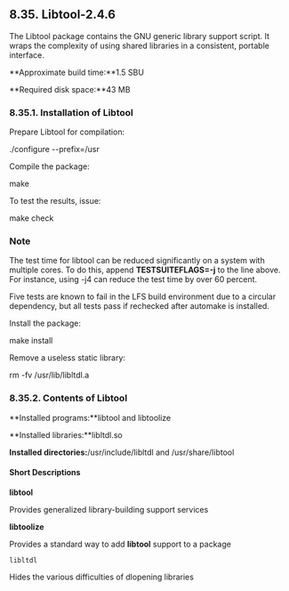 ## 8.35. Libtool-2.4.6

The Libtool package contains the GNU generic library support script. It wraps the complexity of using shared libraries in a consistent, portable interface.

**Approximate build time:**1.5 SBU

**Required disk space:**43 MB

### 8.35.1. Installation of Libtool

Prepare Libtool for compilation:

./configure --prefix=/usr

Compile the package:

make

To test the results, issue:

make check

### Note

The test time for libtool can be reduced significantly on a system with multiple cores. To do this, append **TESTSUITEFLAGS=-j<N>** to the line above. For instance, using -j4 can reduce the test time by over 60 percent.

Five tests are known to fail in the LFS build environment due to a circular dependency, but all tests pass if rechecked after automake is installed.

Install the package:

make install

Remove a useless static library:

rm -fv /usr/lib/libltdl.a

### 8.35.2. Contents of Libtool

**Installed programs:**libtool and libtoolize

**Installed libraries:**libltdl.so

**Installed directories:**/usr/include/libltdl and /usr/share/libtool

#### Short Descriptions

**libtool**

Provides generalized library-building support services

**libtoolize**

Provides a standard way to add **libtool** support to a package

`libltdl`

Hides the various difficulties of dlopening libraries